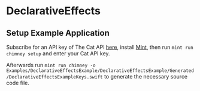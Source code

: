 # DeclarativeEffects


## Setup Example Application

Subscribe for an API key of The Cat API [here](https://thecatapi.com/), install [Mint](https://github.com/yonaskolb/Mint), then run
`mint run chimney setup` and enter your Cat API key.

Afterwards run
 `mint run chimney -o Examples/DeclarativeEffectsExample/DeclarativeEffectsExample/Generated/DeclarativeEffectsExampleKeys.swift` to generate the necessary source code file.
